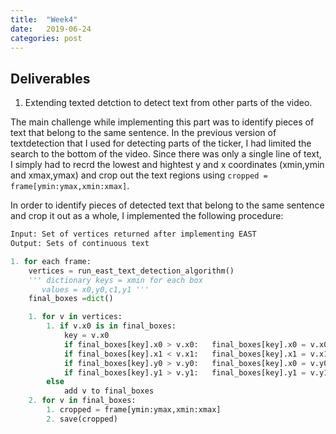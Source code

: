 ```yaml
---
title:  "Week4"
date:   2019-06-24 
categories: post
---
```


## Deliverables
1. Extending texted detction to detect text from other parts of the video.

The main challenge while implementing this part was to identify pieces of text that belong to the same sentence. In the previous version of textdetection that I used for detecting parts of the ticker, I had limited the search to the bottom of the video. Since there was only a single line of text, I simply had to recrd the lowest and hightest y and x coordinates (xmin,ymin and xmax,ymax) and crop out the text regions using `cropped = frame[ymin:ymax,xmin:xmax]`.

In order to identify pieces of detected text that belong to the same sentence and crop it out as a whole, I implemented the following procedure:
```python
Input: Set of vertices returned after implementing EAST
Output: Sets of continuous text

1. for each frame:
    vertices = run_east_text_detection_algorithm()
    ''' dictionary keys = xmin for each box
       values = x0,y0,c1,y1 '''
    final_boxes =dict()

    1. for v in vertices:
        1. if v.x0 is in final_boxes:
            key = v.x0
            if final_boxes[key].x0 > v.x0:   final_boxes[key].x0 = v.x0
            if final_boxes[key].x1 < v.x1:   final_boxes[key].x1 = v.x1
            if final_boxes[key].y0 > v.y0:   final_boxes[key].x0 = v.y0
            if final_boxes[key].y1 > v.y1:   final_boxes[key].y1 = v.y1
        else
            add v to final_boxes  
    2. for v in final_boxes:
        1. cropped = frame[ymin:ymax,xmin:xmax]
        2. save(cropped)
```

